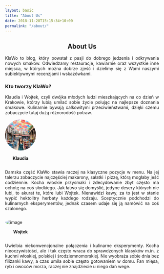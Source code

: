 ```yaml
---
layout: basic
title: "About Us"
date: 2018-11-28T15:15:34+10:00
permalink: "/about/"
---
```


<h2 align= "center">About Us</h2>

<style>body {text-align: justify}</style>

KlaWo to blog, który powstał z pasji do dobrego jedzenia i odkrywania nowych smaków. Odwiedzamy restauracje, kawiarnie oraz wszystkie inne miejsca, w których można dobrze zjeść i dzielimy się z Wami naszymi subiektywnymi recenzjami i wskazówkami.

### Kto tworzy KlaWo?

Klaudia i Wojtek, czyli dwójka młodych ludzi mieszkających na co dzień w Krakowie, którzy lubią umilać sobie życie polując na najlepsze doznania smakowe. Kulinarnie bywają całkowitymi przeciwieństwami, dzięki czemu zobaczycie tutaj dużą różnorodość potraw.

<div class="column">

<img src = "https://github.com/KlaWo-Blog/dev/blob/master/assets/images/author/klaudia-jusko.jpg?raw=true" class = "rounded-img"/>
<p align="center"><b>Klaudia</b></p>
</div>

<br style="clear:both;"/>

Damska część KlaWo stawia raczej na klasyczne pozycje w menu. Na jej talerzu zobaczycie najczęściej makarony, sałatki i pizzę, którą mogłaby jeść codziennie. Kocha włoskie przysmaki i zdecydowanie zbyt często ma ochotę na coś słodkiego. Jak łatwo się domyślić, jedyne desery których nie lubi, to akurat te, które lubi Wojtek. Nienawidzi kawy, za to jest w stanie wypić hektolitry herbaty każdego rodzaju. Sceptycznie podchodzi do kulinarnych eksperymentów, jednak czasem udaje się ją namówić na coś szalonego.

<div class="column">

![image](https://wszlosek.github.io/website/photo.jpg?raw=true#avatar)
<p align="center"><b>Wojtek</b></p>
</div>

<br style="clear:both;"/>


Uwielbia niekonwencjonalne połączenia i kulinarne eksperymenty. Kocha nieoczywistości, ale i tak często wraca do sprawdzonych klasyków m.in. z kuchni włoskiej, polskiej i środziemnomorskiej. Nie wyobraża sobie dnia bez filiżanki kawy, a czas umila sobie często gotowaniem w domu. Fan mięsa, ryb i owoców morza, raczej nie znajdziecie u niego dań wege.


<style>
.rounded-img{
border-radius: 50%;
}

img[src$="#avatar"] {
  display: block;
  margin: 0 auto;
  border-radius: 50%;
  max-width: 100%;
}
.column {
  float: left;
  width: 20%;
}
</style>
